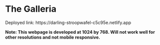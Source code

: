 <h1>The Galleria</h1>
Deployed link: https://darling-stroopwafel-c5c95e.netlify.app

<b>Note: This webpage is developed at 1024 by 768. Will not work well for other resolutions and not mobile responsive.</b>

